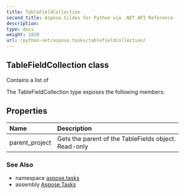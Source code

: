 ```yaml
---
title: TableFieldCollection
second_title: Aspose.Sildes for Python via .NET API Reference
description: 
type: docs
weight: 1020
url: /python-net/aspose.tasks/tablefieldcollection/
---
```


## TableFieldCollection class

Contains a list of

The TableFieldCollection type exposes the following members:
## Properties
| Name | Description |
| :- | :- |
|parent_project|Gets the parent of the TableFields object. <br/>            Read-only|

### See Also

* namespace [aspose.tasks](/python-net/aspose.tasks/)
* assembly [Aspose.Tasks](/tasks/python-net/)

